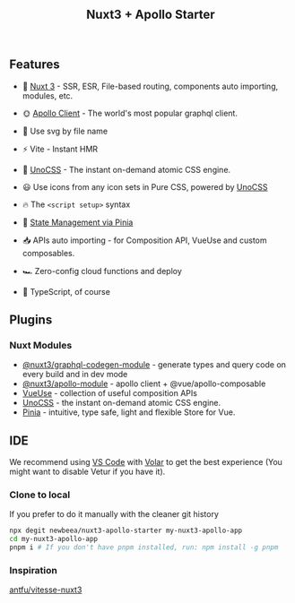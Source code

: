 
<h2 align="center">
Nuxt3 + Apollo Starter
</h2><br>

## Features

- 💚 [Nuxt 3](https://v3.nuxtjs.org) - SSR, ESR, File-based routing, components auto importing, modules, etc.

- 🌞 [Apollo Client](https://www.apollographql.com/apollo-client) - The world's most popular graphql client.

- 🧩 Use svg by file name

- ⚡️ Vite - Instant HMR

- 🎨 [UnoCSS](https://github.com/antfu/unocss) - The instant on-demand atomic CSS engine.

- 😃 Use icons from any icon sets in Pure CSS, powered by [UnoCSS](https://github.com/antfu/unocss)

- 🔥 The `<script setup>` syntax

- 🍍 [State Management via Pinia](https://pinia.esm.dev/)

- 📥 APIs auto importing - for Composition API, VueUse and custom composables.

- 🏎 Zero-config cloud functions and deploy

- 🦾 TypeScript, of course

## Plugins

### Nuxt Modules
- [@nuxt3/graphql-codegen-module](https://github.com/newbeea/nuxt3-graphql-codegen-module) - generate types and query code on every build and in dev mode
- [@nuxt3/apollo-module](https://github.com/newbeea/nuxt3-apollo-module) - apollo client + @vue/apollo-composable
- [VueUse](https://github.com/vueuse/vueuse) - collection of useful composition APIs
- [UnoCSS](https://github.com/antfu/unocss) - the instant on-demand atomic CSS engine.
- [Pinia](https://pinia.esm.dev/) - intuitive, type safe, light and flexible Store for Vue.

## IDE

We recommend using [VS Code](https://code.visualstudio.com/) with [Volar](https://github.com/johnsoncodehk/volar) to get the best experience (You might want to disable Vetur if you have it).


### Clone to local

If you prefer to do it manually with the cleaner git history

```bash
npx degit newbeea/nuxt3-apollo-starter my-nuxt3-apollo-app
cd my-nuxt3-apollo-app
pnpm i # If you don't have pnpm installed, run: npm install -g pnpm
```

### Inspiration
[antfu/vitesse-nuxt3](https://github.com/antfu/vitesse-nuxt3)
